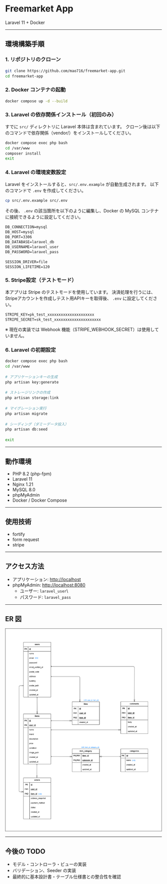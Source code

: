 # Freemarket App

Laravel 11 + Docker


---

## 環境構築手順

### 1. リポジトリのクローン

```bash
git clone https://github.com/mao716/freemarket-app.git
cd freemarket-app
```

### 2. Docker コンテナの起動

```bash
docker compose up -d --build
```

### 3. Laravel の依存関係インストール（初回のみ）

すでに `src/` ディレクトリに Laravel 本体は含まれています。
クローン後は以下のコマンドで依存関係（vendor/）をインストールしてください。

```bash
docker compose exec php bash
cd /var/www
composer install
exit
```

### 4. Laravel の環境変数設定

Laravel をインストールすると、`src/.env.example` が自動生成されます。
以下のコマンドで `.env` を作成してください。

```bash
cp src/.env.example src/.env
```

その後、 `.env` の該当箇所を以下のように編集し、Docker の MySQL コンテナに接続できるように設定してください。

```env
DB_CONNECTION=mysql
DB_HOST=mysql
DB_PORT=3306
DB_DATABASE=laravel_db
DB_USERNAME=laravel_user
DB_PASSWORD=laravel_pass

SESSION_DRIVER=file
SESSION_LIFETIME=120
```

### 5. Stripe設定（テストモード）

本アプリは Stripe のテストモードを使用しています。
決済処理を行うには、Stripeアカウントを作成しテスト用APIキーを取得後、 `.env` に設定してください。

```env
STRIPE_KEY=pk_test_xxxxxxxxxxxxxxxxxxxxx
STRIPE_SECRET=sk_test_xxxxxxxxxxxxxxxxxxxxx
```
※ 現在の実装では Webhook 機能（STRIPE_WEBHOOK_SECRET）は使用していません。

### 6. Laravel の初期設定

```bash
docker compose exec php bash
cd /var/www

# アプリケーションキーの生成
php artisan key:generate

# ストレージリンクの作成
php artisan storage:link

# マイグレーション実行
php artisan migrate

# シーディング（ダミーデータ投入）
php artisan db:seed

exit
```
---

## 動作環境

- PHP 8.2 (php-fpm)
- Laravel 11
- Nginx 1.21
- MySQL 8.0
- phpMyAdmin
- Docker / Docker Compose

---

## 使用技術

- fortify
- form request
- stripe

---

## アクセス方法

- アプリケーション: <http://localhost>
- phpMyAdmin: <http://localhost:8080>
  - ユーザー: `laravel_user`\
  - パスワード: `laravel_pass`

---

## ER 図

![ER図](./er_diagram.png)

---

## 今後の TODO

- モデル・コントローラ・ビューの実装
- バリデーション、Seeder の実装
- 最終的に基本設計書・テーブル仕様書との整合性を確認

